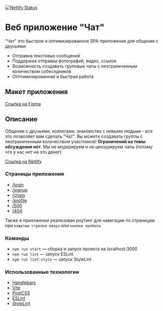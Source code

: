 [![Netlify Status](https://api.netlify.com/api/v1/badges/46ae13a3-e441-4655-8046-059d65facb24/deploy-status)](https://app.netlify.com/sites/yp-messr/deploys)
# Веб приложение "Чат"

"Чат" это быстрое и оптимизированное SPA-приложение для общения с друзьями:

- Отправка текстовых сообщений
- Поддержка отправки фотографий, видео, ссылок
- Возможность создавать груповые чаты с неограниченным количеством собеседников
- Отптимизированная и быстрая работа

## Макет приложения

[Ссылка на Figma](https://www.figma.com/design/j2L3BRdydTCntvA4G7EjRI/middle.messenger.praktikum.yandex?node-id=0-1&t=XmE2OGrPSeJjJmmk-1)

## Описание

Общение с друзьями, коллегами, знакомство с новыми людьми - все это позволяет вам сделать "Чат". Вы можете создавать группы с неограниченным количеством участников! **Ограничений на темы обсуждения нет**. Мы не модерируем и не цензурируем чаты (потому что у нас нет на это денег)

[Ссылка на Netlify](https://yp-messr.netlify.app/chats)

### Страницы приложения

* [/login](https://yp-messr.netlify.app/login)
* [/signup](https://yp-messr.netlify.app/signup)
* [/chats](https://yp-messr.netlify.app/chats)
* [/profile](https://yp-messr.netlify.app/profile)
* [/500](https://yp-messr.netlify.app/500)
* [/404](https://yp-messr.netlify.app/404)

Также в приложении реализован роутинг для навигации по страницам при `нажатии стрелки вверх` или `кнопки пробела`

### Команды

- `npm run start` — сборка и запуск проекта на localhost:3000
- `npm run lint` — запуск ESLint
- `npm run lint:style` — запуск StyleLint

### Использованные технологии

* [Handlebars](https://handlebarsjs.com/guide/#what-is-handlebars)
* [Vite](https://vite.dev/)
* [PostCSS](https://postcss.org/)
* [ESLint](https://eslint.org/)
* [StyleLint](https://stylelint.io/)
